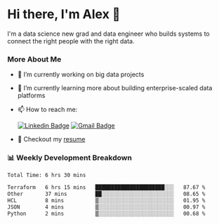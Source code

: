 # Hi there, I'm Alex  👋

I'm a data science new grad and data engineer who builds systems to connect the right people with the right data. 

### More About Me

- 🔭 I’m currently working on big data projects
- 🌱 I’m currently learning more about building enterprise-scaled data platforms
- 📫 How to reach me:

  [![Linkedin Badge](https://img.shields.io/badge/LinkedIn-0077B5?style=for-the-badge&logo=linkedin&logoColor=white)](https://www.linkedin.com/in/alex-chen-112523chen/) [![Gmail Badge](https://img.shields.io/badge/Gmail-D14836?style=for-the-badge&logo=gmail&logoColor=white)](mailto:itsalexchen@gmail.com)
- 📝 Checkout my [resume](https://itsalexchen.vercel.app/AlexChenResume.pdf)



### 📊 Weekly Development Breakdown
<!--START_SECTION:waka-->

```txt
Total Time: 6 hrs 30 mins

Terraform   6 hrs 15 mins   ██████████████████████░░░   87.67 %
Other       37 mins         ██░░░░░░░░░░░░░░░░░░░░░░░   08.65 %
HCL         8 mins          ▒░░░░░░░░░░░░░░░░░░░░░░░░   01.95 %
JSON        4 mins          ▒░░░░░░░░░░░░░░░░░░░░░░░░   00.97 %
Python      2 mins          ▒░░░░░░░░░░░░░░░░░░░░░░░░   00.68 %
```

<!--END_SECTION:waka-->
